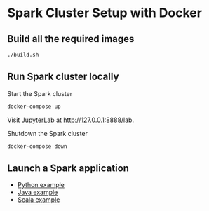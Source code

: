 # Spark Cluster Setup with Docker

## Build all the required images

```sh
./build.sh
```

## Run Spark cluster locally

Start the Spark cluster
```sh
docker-compose up
```

Visit [JupyterLab](https://jupyterlab.readthedocs.io/en/stable/) at 
http://127.0.0.1:8888/lab.

Shutdown the Spark cluster
```sh
docker-compose down
```

## Launch a Spark application

* [Python example](spark-submit/python-app)
* [Java example](spark-submit/java-app)
* [Scala example](spark-submit/scala-app)
